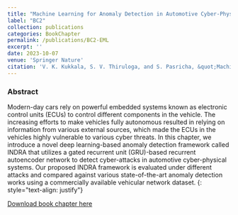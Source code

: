 ```yaml
---
title: "Machine Learning for Anomaly Detection in Automotive Cyber-Physical Systems"
label: "BC2"
collection: publications
categories: BookChapter
permalink: /publications/BC2-EML
excerpt: ''
date: 2023-10-07
venue: 'Springer Nature'
citation: 'V. K. Kukkala, S. V. Thiruloga, and S. Pasricha, &quot;Machine Learning for Anomaly Detection in Automotive Cyber-Physical Systems,&quot; in <i>Embedded Machine Learning for Cyber-Physical, IoT, and Edge Computing</i>, Springer Nature, 2023.'
---
```


### Abstract
Modern-day cars rely on powerful embedded systems known as electronic control units (ECUs) to control different components in the vehicle. The increasing efforts to make vehicles fully autonomous resulted in relying on information from various external sources, which made the ECUs in the vehicles highly vulnerable to various cyber threats. In this chapter, we introduce a novel deep learning-based anomaly detection framework called INDRA that utilizes a gated recurrent unit (GRU)-based recurrent autoencoder network to detect cyber-attacks in automotive cyber-physical systems. Our proposed INDRA framework is evaluated under different attacks and compared against various state-of-the-art anomaly detection works using a commercially available vehicular network dataset.
{: style="text-align: justify"}

[Download book chapter here](https://link.springer.com/chapter/10.1007/978-3-031-40677-5_11)